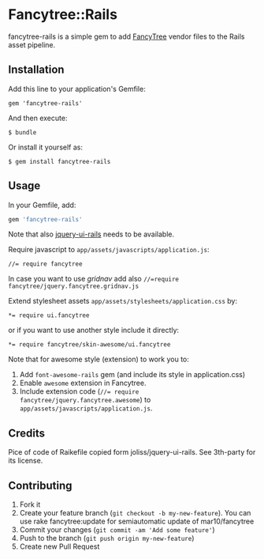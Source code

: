 # Fancytree::Rails

fancytree-rails is a simple gem to add [FancyTree](https://github.com/mar10/fancytree) vendor files to the
Rails asset pipeline.

## Installation

Add this line to your application's Gemfile:

    gem 'fancytree-rails'

And then execute:

    $ bundle

Or install it yourself as:

    $ gem install fancytree-rails

## Usage

In your Gemfile, add:


```ruby
gem 'fancytree-rails'
```

Note that also [jquery-ui-rails](https://github.com/joliss/jquery-ui-rails) needs to be available.

Require javascript to ```app/assets/javascripts/application.js```:

```
//= require fancytree
```

In case you want to use *gridnav* add also ```//=require fancytree/jquery.fancytree.gridnav.js```

Extend stylesheet assets ```app/assets/stylesheets/application.css```
by:

```
*= require ui.fancytree
```

or if you want to use another style include it directly:
```
*= require fancytree/skin-awesome/ui.fancytree
```
Note that for awesome style (extension) to work you to:

1. Add ```font-awesome-rails``` gem (and include its style in application.css)
2. Enable ```awesome``` extension in Fancytree.
3. Include extension code (```//= require fancytree/jquery.fancytree.awesome```) to ```app/assets/javascripts/application.js```.

## Credits

Pice of code of Raikefile copied form joliss/jquery-ui-rails. See
3th-party for its license.

## Contributing

1. Fork it
2. Create your feature branch (`git checkout -b my-new-feature`). You
   can use rake fancytree:update for semiautomatic update of mar10/fancytree
3. Commit your changes (`git commit -am 'Add some feature'`)
4. Push to the branch (`git push origin my-new-feature`)
5. Create new Pull Request
